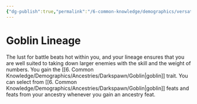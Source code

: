 ```yaml
---
{"dg-publish":true,"permalink":"/6-common-knowledge/demographics/versatile-heritages/mixed-lineage/goblin-lineage/"}
---
```


# Goblin Lineage

The lust for battle beats hot within you, and your lineage ensures that you are well suited to taking down larger enemies with the skill and the weight of numbers. You gain the [[6. Common Knowledge/Demographics/Ancestries/Darkspawn/Goblin\|goblin]] trait. You can select from [[6. Common Knowledge/Demographics/Ancestries/Darkspawn/Goblin\|goblin]] feats and feats from your ancestry whenever you gain an ancestry feat. 
